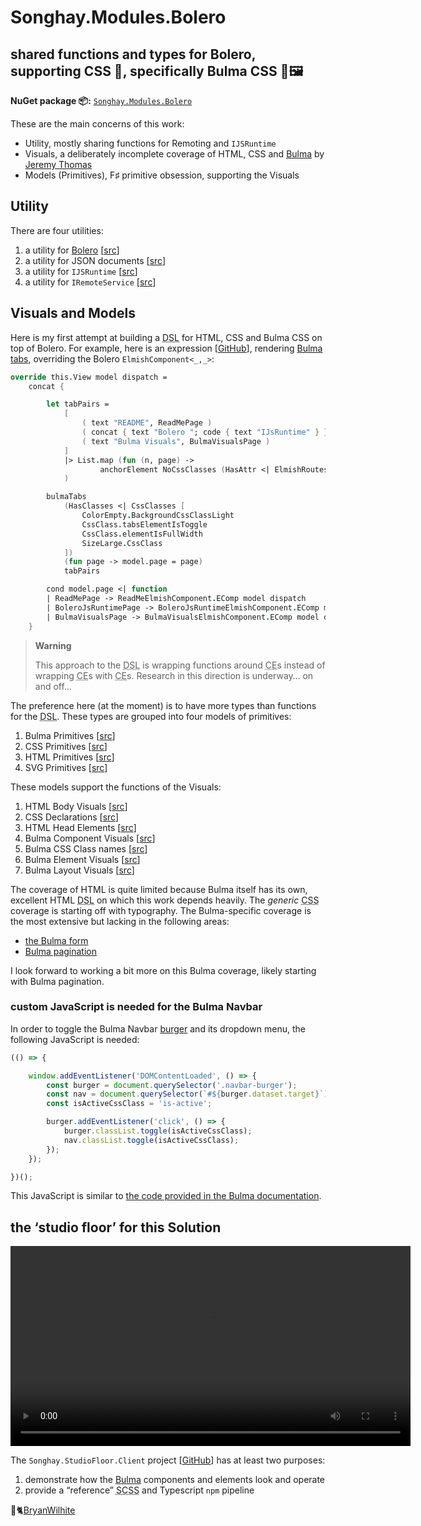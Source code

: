 # Songhay.Modules.Bolero

## shared functions and types for Bolero, supporting CSS 💄, specifically Bulma CSS 🍱🖼

**NuGet package 📦:** [`Songhay.Modules.Bolero`](https://www.nuget.org/packages/Songhay.Modules.Bolero/)

These are the main concerns of this work:

- Utility, mostly sharing functions for Remoting and `IJSRuntime`
- Visuals, a deliberately incomplete coverage of HTML, CSS and [Bulma](https://bulma.io/) by [Jeremy Thomas](https://jgthms.com/)
- Models (Primitives), F♯ primitive obsession, supporting the Visuals

## Utility

There are four utilities:

1. a utility for [Bolero](https://github.com/fsbolero/bolero) [[src](Songhay.Modules.Bolero/BoleroUtility.fs)]
2. a utility for JSON documents [[src](https://github.com/BryanWilhite/Songhay.Modules.Bolero/blob/main/Songhay.Modules.Bolero/JsonDocumentUtility.fs)]
3. a utility for `IJSRuntime` [[src](https://github.com/BryanWilhite/Songhay.Modules.Bolero/blob/main/Songhay.Modules.Bolero/JsRuntimeUtility.fs)]
4. a utility for `IRemoteService` [[src](https://github.com/BryanWilhite/Songhay.Modules.Bolero/blob/main/Songhay.Modules.Bolero/RemoteHandlerUtility.fs)]

## Visuals and Models

Here is my first attempt at building a <acronym title="Domain-Specific Language">DSL</acronym> for HTML, CSS and Bulma CSS on top of Bolero. For example, here is an expression [[GitHub](https://github.com/BryanWilhite/Songhay.Modules.Bolero/blob/main/Songhay.StudioFloor.Client/Components/TabsElmishComponent.fs#L25)], rendering [Bulma tabs](https://bulma.io/documentation/components/tabs/), overriding the Bolero `ElmishComponent<_,_>`:

```fsharp
override this.View model dispatch =
    concat {

        let tabPairs =
            [
                ( text "README", ReadMePage )
                ( concat { text "Bolero "; code { text "IJsRuntime" } }, BoleroJsRuntimePage )
                ( text "Bulma Visuals", BulmaVisualsPage )
            ]
            |> List.map (fun (n, page) ->
                    anchorElement NoCssClasses (HasAttr <| ElmishRoutes.router.HRef page) n, page
            )

        bulmaTabs
            (HasClasses <| CssClasses [
                ColorEmpty.BackgroundCssClassLight
                CssClass.tabsElementIsToggle
                CssClass.elementIsFullWidth
                SizeLarge.CssClass
            ])
            (fun page -> model.page = page)
            tabPairs

        cond model.page <| function
        | ReadMePage -> ReadMeElmishComponent.EComp model dispatch
        | BoleroJsRuntimePage -> BoleroJsRuntimeElmishComponent.EComp model dispatch
        | BulmaVisualsPage -> BulmaVisualsElmishComponent.EComp model dispatch
    }
```

>**Warning**
>
>This approach to the <acronym title="Domain-Specific Language">DSL</acronym> is wrapping functions around <acronym title="Computation Expression">CE</acronym>s instead of wrapping <acronym title="Computation Expression">CE</acronym>s with <acronym title="Computation Expression">CE</acronym>s. Research in this direction is underway… on and off…
>

The preference here (at the moment) is to have more types than functions for the <acronym title="Domain-Specific Language">DSL</acronym>. These types are grouped into four models of primitives:

1. Bulma Primitives [[src](https://github.com/BryanWilhite/Songhay.Modules.Bolero/blob/main/Songhay.Modules.Bolero/Models/BulmaPrimitives.fs)]
2. CSS Primitives [[src](https://github.com/BryanWilhite/Songhay.Modules.Bolero/blob/main/Songhay.Modules.Bolero/Models/CssPrimitives.fs)]
3. HTML Primitives [[src](https://github.com/BryanWilhite/Songhay.Modules.Bolero/blob/main/Songhay.Modules.Bolero/Models/HtmlPrimitives.fs)]
4. SVG Primitives [[src](https://github.com/BryanWilhite/Songhay.Modules.Bolero/blob/main/Songhay.Modules.Bolero/Models/SvgPrimitives.fs)]

These models support the functions of the Visuals:

1. HTML Body Visuals [[src](https://github.com/BryanWilhite/Songhay.Modules.Bolero/blob/main/Songhay.Modules.Bolero/Visuals/BodyElement.fs)]
2. CSS Declarations [[src](https://github.com/BryanWilhite/Songhay.Modules.Bolero/blob/main/Songhay.Modules.Bolero/Visuals/CssDeclaration.fs)]
3. HTML Head Elements [[src](https://github.com/BryanWilhite/Songhay.Modules.Bolero/blob/main/Songhay.Modules.Bolero/Visuals/HeadElement.fs)]
4. Bulma Component Visuals [[src](https://github.com/BryanWilhite/Songhay.Modules.Bolero/blob/main/Songhay.Modules.Bolero/Visuals/Bulma/Component.fs)]
5. Bulma CSS Class names [[src](https://github.com/BryanWilhite/Songhay.Modules.Bolero/blob/main/Songhay.Modules.Bolero/Visuals/Bulma/CssClass.fs)]
6. Bulma Element Visuals [[src](https://github.com/BryanWilhite/Songhay.Modules.Bolero/blob/main/Songhay.Modules.Bolero/Visuals/Bulma/Element.fs)]
7. Bulma Layout Visuals [[src](https://github.com/BryanWilhite/Songhay.Modules.Bolero/blob/main/Songhay.Modules.Bolero/Visuals/Bulma/Layout.fs)]

The coverage of HTML is quite limited because Bulma itself has its own, excellent HTML <acronym title="Domain-Specific Language">DSL</acronym> on which this work depends heavily. The _generic_ <acronym title="Cascading Style Sheets">CSS</acronym> coverage is starting off with typography. The Bulma-specific coverage is the most extensive but lacking in the following areas:

- [the Bulma form](https://bulma.io/documentation/form/)
- [Bulma pagination](https://bulma.io/documentation/components/pagination/)

I look forward to working a bit more on this Bulma coverage, likely starting with Bulma pagination.

### custom JavaScript is needed for the Bulma Navbar

In order to toggle the Bulma Navbar [burger](https://bulma.io/documentation/components/navbar/#navbar-burger) and its dropdown menu, the following JavaScript is needed:

```javascript
(() => {

    window.addEventListener('DOMContentLoaded', () => {
        const burger = document.querySelector('.navbar-burger');
        const nav = document.querySelector(`#${burger.dataset.target}`);
        const isActiveCssClass = 'is-active';

        burger.addEventListener('click', () => {
            burger.classList.toggle(isActiveCssClass);
            nav.classList.toggle(isActiveCssClass);
        });
    });

})();
```

This JavaScript is similar to [the code provided in the Bulma documentation](https://bulma.io/documentation/components/navbar/#navbar-menu).

## the ‘studio floor’ for this Solution

<video controls title="Songhay Studio Floor on the desktop" width="640">
    <source src="https://raw.githubusercontent.com/BryanWilhite/Songhay.Modules.Bolero/main/.github/video/desktop.mp4" />
</video>

The `Songhay.StudioFloor.Client` project [[GitHub](https://github.com/BryanWilhite/Songhay.Modules.Bolero/tree/main/Songhay.StudioFloor.Client)] has at least two purposes:

1. demonstrate how the [Bulma](https://bulma.io/) components and elements look and operate
2. provide a “reference” <acronym title="Sassy CSS">SCSS</acronym> and Typescript `npm` pipeline

🐙🐈[BryanWilhite](https://github.com/BryanWilhite)
